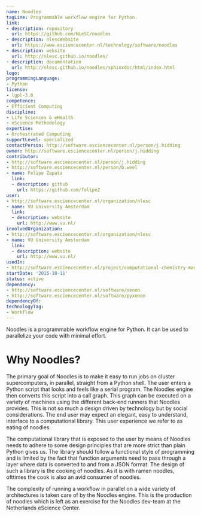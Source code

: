 ```yaml
---
name: Noodles
tagLine: Programmable workflow engine for Python.
link:
- description: repository
  url: https://github.com/NLeSC/noodles
- description: nlescWebsite
  url: https://www.esciencecenter.nl/technology/software/noodles
- description: website
  url: http://nlesc.github.io/noodles/
- description: documentation
  url: http://nlesc.github.io/noodles/sphinxdoc/html/index.html
logo: 
programmingLanguage: 
- Python
license: 
- lgpl-3.0
competence:
- Efficient Computing
discipline:
- Life Sciences & eHealth
- eScience Methodology
expertise:
- Orchestrated Computing
supportLevel: specialized
contactPerson: http://software.esciencecenter.nl/person/j.hidding
owner: http://software.esciencecenter.nl/person/j.hidding
contributor:
- http://software.esciencecenter.nl/person/j.hidding
- http://software.esciencecenter.nl/person/b.weel
- name: Felipe Zapata
  link:
  - description: github
    url: https://github.com/felipeZ
user:
- http://software.esciencecenter.nl/organization/nlesc
- name: VU University Amsterdam
  link:
  - description: website
    url: http://www.vu.nl/
involvedOrganization:
- http://software.esciencecenter.nl/organization/nlesc
- name: VU University Amsterdam
  link:
  - description: website
    url: http://www.vu.nl/
usedIn:
- http://software.esciencecenter.nl/project/computational-chemistry-made-easy
startDate: '2015-10-11'
status: active
dependency:
- http://software.esciencecenter.nl/software/xenon
- http://software.esciencecenter.nl/software/pyxenon
dependencyOf:
technologyTag:
- Workflow
---
```

Noodles is a programmable workflow engine for Python. It can be used to parallelize your code with minimal effort.

# Why Noodles?

The primary goal of Noodles is to make it easy to run jobs on cluster supercomputers, in parallel, straight from a Python shell. The user enters a Python script that looks and feels like a serial program. The Noodles engine then converts this script into a call graph. This graph can be executed on a variety of machines using the different back-end runners that Noodles provides. This is not so much a design driven by technology but by social considerations. The end user may expect an elegant, easy to understand, interface to a computational library. This user experience we refer to as eating of noodles.

The computational library that is exposed to the user by means of Noodles needs to adhere to some design principles that are more strict than plain Python gives us. The library should follow a functional style of programming and is limited by the fact that function arguments need to pass through a layer where data is converted to and from a JSON format. The design of such a library is the cooking of noodles. As it is with ramen noodles, ofttimes the cook is also an avid consumer of noodles.

The complexity of running a workflow in parallel on a wide variety of architectures is taken care of by the Noodles engine. This is the production of noodles which is left as an exercise for the Noodles dev-team at the Netherlands eScience Center.
